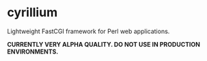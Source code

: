 # cyrillium
Lightweight FastCGI framework for Perl web applications.

**CURRENTLY VERY ALPHA QUALITY.  DO NOT USE IN PRODUCTION ENVIRONMENTS.**

